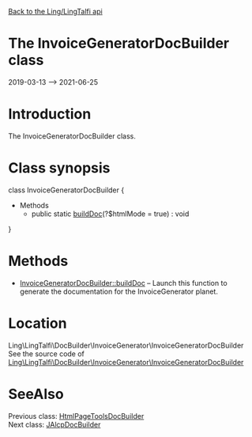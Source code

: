 [Back to the Ling/LingTalfi api](https://github.com/lingtalfi/LingTalfi/blob/master/doc/api/Ling/LingTalfi.md)



The InvoiceGeneratorDocBuilder class
================
2019-03-13 --> 2021-06-25






Introduction
============

The InvoiceGeneratorDocBuilder class.



Class synopsis
==============


class <span class="pl-k">InvoiceGeneratorDocBuilder</span>  {

- Methods
    - public static [buildDoc](https://github.com/lingtalfi/LingTalfi/blob/master/doc/api/Ling/LingTalfi/DocBuilder/InvoiceGenerator/InvoiceGeneratorDocBuilder/buildDoc.md)(?$htmlMode = true) : void

}






Methods
==============

- [InvoiceGeneratorDocBuilder::buildDoc](https://github.com/lingtalfi/LingTalfi/blob/master/doc/api/Ling/LingTalfi/DocBuilder/InvoiceGenerator/InvoiceGeneratorDocBuilder/buildDoc.md) &ndash; Launch this function to generate the documentation for the InvoiceGenerator planet.





Location
=============
Ling\LingTalfi\DocBuilder\InvoiceGenerator\InvoiceGeneratorDocBuilder<br>
See the source code of [Ling\LingTalfi\DocBuilder\InvoiceGenerator\InvoiceGeneratorDocBuilder](https://github.com/lingtalfi/LingTalfi/blob/master/DocBuilder/InvoiceGenerator/InvoiceGeneratorDocBuilder.php)



SeeAlso
==============
Previous class: [HtmlPageToolsDocBuilder](https://github.com/lingtalfi/LingTalfi/blob/master/doc/api/Ling/LingTalfi/DocBuilder/HtmlPageTools/HtmlPageToolsDocBuilder.md)<br>Next class: [JAlcpDocBuilder](https://github.com/lingtalfi/LingTalfi/blob/master/doc/api/Ling/LingTalfi/DocBuilder/JAlcp/JAlcpDocBuilder.md)<br>
